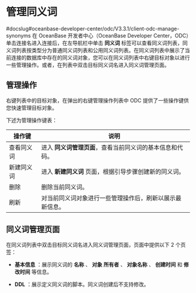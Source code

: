 管理同义词 
==========================
#docslug#oceanbase-developer-center/odc/V3.3.1/client-odc-manage-synonyms
在 OceanBase 开发者中心（OceanBase Developer Center，ODC）单击连接名进入连接后，在左导航栏中单击 **同义词** 标签可以查看同义词列表，同义词列表按类型分为普通同义词列表和公用同义词列表。在同义词列表中展示了当前连接的数据库中存在的同义词对象，您可以在同义词列表中右键目标对象以进行一些管理操作。或者，在列表中双击目标同义词名进入同义词管理页面。

管理操作 
-------------------------

右键列表中的目标对象，在弹出的右键管理操作列表中 ODC 提供了一些操作键供您快速管理目标对象。

下述为管理操作键表：


|  操作键  |                                    说明                                     |
|-------|---------------------------------------------------------------------------|
| 查看同义词 | 进入 **同义词管理页面**，查看当前同义词的基本信息和代码。 |
| 新建同义词 | 进入 **新建同义词** 页面，根据引导步骤创建新的同义词。                                            |
| 删除    | 删除当前同义词。                                                                  |
| 刷新    | 对当前同义词对象进行一些管理操作后，刷新以展示最新信息。                                              |



同义词管理页面 
----------------------------

在同义词列表中双击目标同义词名进入同义词管理页面，页面中提供以下 2 个页签：

* **基本信息** ：展示同义词的 **名称** 、 **对象** **所有者** 、 **对象名称** 、 **创建时间** 和 **修改时间** 等信息。

* **DDL** ：展示定义同义词的脚本。同义词创建后不支持修改。

  



